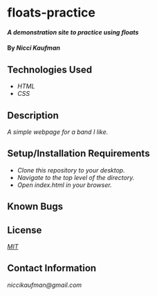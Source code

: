 # floats-practice

#### _A demonstration site to practice using floats_

#### By _**Nicci Kaufman**_

## Technologies Used

* _HTML_
* _CSS_

## Description

_A simple webpage for a band I like._

## Setup/Installation Requirements

* _Clone this repository to your desktop._
* _Navigate to the top level of the directory._
* _Open index.html in your browser._


## Known Bugs


## License

_[MIT](https://en.wikipedia.org/wiki/MIT_License)_

## Contact Information

_niccikaufman@gmail.com_